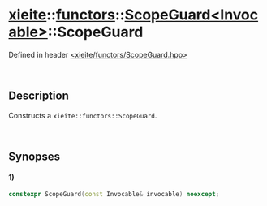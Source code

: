 # [xieite](../../../../xieite.md)\:\:[functors](../../../../functors.md)\:\:[ScopeGuard\<Invocable\>](../../../ScopeGuard.md)\:\:ScopeGuard
Defined in header [<xieite/functors/ScopeGuard.hpp>](../../../../../include/xieite/functors/ScopeGuard.hpp)

&nbsp;

## Description
Constructs a `xieite::functors::ScopeGuard`.

&nbsp;

## Synopses
#### 1)
```cpp
constexpr ScopeGuard(const Invocable& invocable) noexcept;
```
